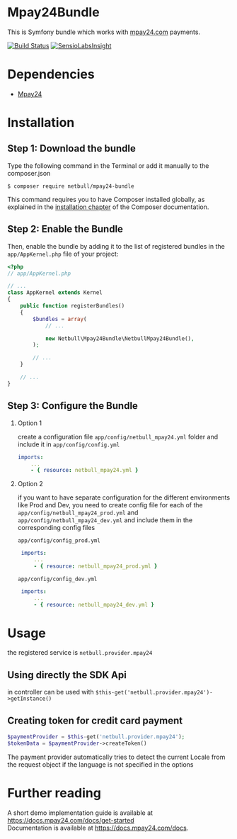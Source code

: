 Mpay24Bundle
============
This is Symfony bundle which works with [mpay24.com](https://www.mpay24.com/web/) payments.

[![Build Status](https://travis-ci.org/netbull/Mpay24Bundle.svg?branch=master)](https://travis-ci.org/netbull/Mpay24Bundle)
[![SensioLabsInsight](https://insight.sensiolabs.com/projects/e6ac2225-8adf-4d41-868c-3b48644d11cc/big.png)](https://insight.sensiolabs.com/projects/e6ac2225-8adf-4d41-868c-3b48644d11cc)

Dependencies
============
- [Mpay24](https://github.com/mpay24/mpay24-php) 

Installation
============

Step 1: Download the bundle
---------------------------

Type the following command in the Terminal or add it manually to the composer.json
```console
$ composer require netbull/mpay24-bundle
```

This command requires you to have Composer installed globally, as explained
in the [installation chapter](https://getcomposer.org/doc/00-intro.md)
of the Composer documentation.

Step 2: Enable the Bundle
-------------------------

Then, enable the bundle by adding it to the list of registered bundles
in the `app/AppKernel.php` file of your project:

```php
<?php
// app/AppKernel.php

// ...
class AppKernel extends Kernel
{
    public function registerBundles()
    {
        $bundles = array(
            // ...

            new Netbull\Mpay24Bundle\NetbullMpay24Bundle(),
        );

        // ...
    }

    // ...
}
```

Step 3: Configure the Bundle
----------------------------

1. Option 1

    create a configuration file `app/config/netbull_mpay24.yml` folder and include it in `app/config/config.yml`
     ```yaml
     imports:
         ...
         - { resource: netbull_mpay24.yml }     
     ```
    
2. Option 2
    
    if you want to have separate configuration for the different environments like Prod and Dev, you need to create config file for each of the
     `app/config/netbull_mpay24_prod.yml` and `app/config/netbull_mpay24_dev.yml` and include them in the corresponding config files
    
     `app/config/config_prod.yml`
    ```yaml
     imports:
         ...
         - { resource: netbull_mpay24_prod.yml }     
     ```
    
     `app/config/config_dev.yml`
    ```yaml
     imports:
         ...
         - { resource: netbull_mpay24_dev.yml }     
     ```
     
Usage
=====

the registered service is `netbull.provider.mpay24`

Using directly the SDK Api
--------------------------

in controller can be used with `$this-get('netbull.provider.mpay24')->getInstance()`

Creating token for credit card payment
--------------------------------------

```php
$paymentProvider = $this-get('netbull.provider.mpay24');
$tokenData = $paymentProvider->createToken()
```

The payment provider automatically tries to detect the current Locale from the request object if the language is not specified in the options

Further reading
===============
A short demo implementation guide is available at https://docs.mpay24.com/docs/get-started</br>
Documentation is available at https://docs.mpay24.com/docs.
